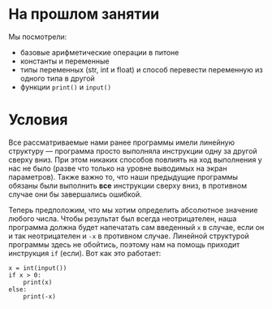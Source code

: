 # На прошлом занятии

Мы посмотрели: 
- базовые арифметические операции в питоне
- константы и переменные
- типы переменных (str, int и float) и способ перевести переменную из одного типа в другой
- функции `print()` и `input()`

# Условия

Все рассматриваемые нами ранее программы имели линейную структуру — программа просто выполняла инструкции одну за другой сверху вниз. При этом никаких способов повлиять на ход выполнения у нас не было (разве что только на уровне выводимых на экран параметров). Также важно то, что наши предыдущие программы обязаны были выполнить **все** инструкции сверху вниз, в противном случае они бы завершались ошибкой.

Теперь предположим, что мы хотим определить абсолютное значение любого числа. Чтобы результат был всегда неотрицателен, наша программа должна будет напечатать сам введенный `x` в случае, если он и так неотрицателен и `-x` в противном случае. Линейной структурой программы здесь не обойтись, поэтому нам на помощь приходит инструкция `if` (если). Вот как это работает:

    x = int(input())
    if x > 0:
        print(x)
    else:
        print(-x)